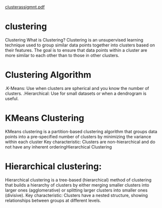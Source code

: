 [clusterassigmnt.pdf](https://github.com/user-attachments/files/18467807/clusterassigmnt.pdf)

# clustering
Clustering What is Clustering? Clustering is an unsupervised learning technique used to group similar data points together into clusters based on their features. The goal is to ensure that data points within a cluster are more similar to each other than to those in other clusters.

# Clustering Algorithm
.K-Means: Use when clusters are spherical and you know the number of clusters.
.Hierarchical: Use for small datasets or when a dendrogram is useful.

# KMeans Clustering
KMeans clustering is a partition-based clustering algorithm that groups data points into a pre-specified number of clusters by minimizing the variance within each cluster
Key characteristic: Clusters are non-hierarchical and do not have any inherent orderingHierarchical Clustering

# Hierarchical clustering:
 Hierarchical clustering is a tree-based (hierarchical) method of clustering that builds a hierarchy of clusters by either merging smaller clusters into larger ones (agglomerative) or splitting larger clusters into smaller ones (divisive).
Key characteristic: Clusters have a nested structure, showing relationships between groups at different levels.
